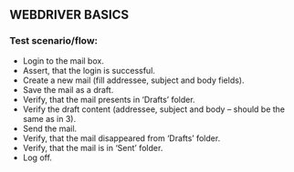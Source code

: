 ## WEBDRIVER BASICS  
### Test scenario/flow:  
*	Login to the mail box.  
*	Assert, that the login is successful.  
*	Create a new mail (fill addressee, subject and body fields).  
*	Save the mail as a draft.  
*	Verify, that the mail presents in ‘Drafts’ folder.  
*	Verify the draft content (addressee, subject and body – should be the same as in 3).  
*	Send the mail.  
*	Verify, that the mail disappeared from ‘Drafts’ folder.  
*	Verify, that the mail is in ‘Sent’ folder.  
*	Log off.  
